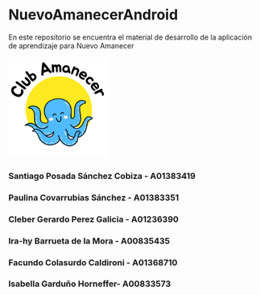 # NuevoAmanecerAndroid
En este repositorio se encuentra el material de desarrollo de la aplicación de aprendizaje para Nuevo Amanecer

<img src="clubAmanecer.png" width="200">

### Santiago Posada Sánchez Cobiza - A01383419
### Paulina Covarrubias Sánchez - A01383351
### Cleber Gerardo Perez Galicia - A01236390
### Ira-hy Barrueta de la Mora - A00835435
### Facundo Colasurdo Caldironi  - A01368710
### Isabella Garduño Horneffer- A00833573
